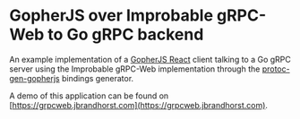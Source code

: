 # GopherJS over Improbable gRPC-Web to Go gRPC backend
An example implementation of a
[GopherJS React](https://myitcv.io/react)
client talking to a Go gRPC server using the Improbable gRPC-Web implementation
through the
[protoc-gen-gopherjs](https://github.com/johanbrandhorst/protoc-gen-gopherjs)
bindings generator.

A demo of this application can be found on
[https://grpcweb.jbrandhorst.com](https://grpcweb.jbrandhorst.com).

